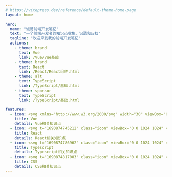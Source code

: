 ```yaml
---
# https://vitepress.dev/reference/default-theme-home-page
layout: home

hero:
  name: "诚哥前端开发笔记"
  text: "一个前端开发者的知识点收集、记录和归档"
  tagline: "欢迎来到我的前端开发笔记"
  actions:
    - theme: brand
      text: Vue
      link: /Vue/Vue基础
    - theme: brand
      text: React
      link: /React/React组件.html
    - theme: alt
      text: TypeScript
      link: /TypeScript/基础.html
    - theme: sponsor
      text: TypeScript
      link: /TypeScript/基础.html

features:
  - icon: <svg xmlns="http://www.w3.org/2000/svg" width="30" viewBox="0 0 256 220.8"><path fill="#41B883" d="M204.8 0H256L128 220.8 0 0h97.92L128 51.2 157.44 0h47.36Z"/><path fill="#41B883" d="m0 0 128 220.8L256 0h-51.2L128 132.48 50.56 0H0Z"/><path fill="#35495E" d="M50.56 0 128 133.12 204.8 0h-47.36L128 51.2 97.92 0H50.56Z"/></svg>
    title: Vue
    details: Vue相关知识点
  - icon: <svg t="1690874745212" class="icon" viewBox="0 0 1024 1024" version="1.1" xmlns="http://www.w3.org/2000/svg" p-id="2277" width="200" height="200"><path d="M512 511.8m-80 0a80 80 0 1 0 160 0 80 80 0 1 0-160 0Z" fill="#61DAFB" p-id="2278"></path><path d="M960.5 511.8c0-62.8-73.8-117.2-188.5-150.1 28.9-115.8 18.7-206.9-35.7-238.3-54.5-31.4-138.5 5.3-224.3 88.2-85.8-82.9-169.8-119.6-224.3-88.2-54.4 31.4-64.6 122.6-35.7 238.3C137.3 394.6 63.5 449 63.5 511.8S137.3 629 252 661.9c-28.9 115.7-18.7 206.9 35.7 238.3 13.4 7.8 28.6 11.6 45.2 11.6 39.7 0 87.8-21.8 140-64.2 13-10.6 26.1-22.6 39.1-35.2 13 12.6 26.1 24.6 39.1 35.2 52.2 42.4 100.2 64.2 140 64.2 16.6 0 31.8-3.8 45.2-11.6 54.4-31.4 64.6-122.5 35.7-238.3 114.7-32.9 188.5-87.3 188.5-150.1zM716.8 157.2c35.3 20.4 42.7 94.3 17.6 194.8-36.7-8.4-76.7-14.7-119.3-18.6-24.7-34.9-50.2-66.4-75.8-94 59.2-57.3 114.2-88.4 152-88.4 9.6-0.1 18.2 2 25.5 6.2zM637 584c-13.8 24-28.4 47-43.3 69-26.1 2-53.3 3.1-81.7 3.1-28.3 0-55.5-1.1-81.6-3.1-15-22-29.5-45.1-43.3-69-14.1-24.5-26.7-48.6-38.1-72.2 11.4-23.6 24-47.7 38.1-72.2 14.1-24.5 28.7-47.4 43.4-69.1 26.1-2 53.3-3.1 81.6-3.1 28.3 0 55.5 1.1 81.6 3.1 14.7 21.6 29.3 44.6 43.4 69 14.1 24.5 26.7 48.6 38.1 72.2-11.5 23.7-24.1 47.8-38.2 72.3z m58.8-26.4c11.2 26.6 20.4 52.1 28 76.5-24.9 5.6-51.7 10.4-80.3 14 9.3-14.5 18.4-29.3 27.3-44.6 8.8-15.4 17.1-30.7 25-45.9zM512 756.5c-17.7-19.2-35.1-40.1-52.2-62.6 17.1 0.8 34.5 1.3 52.2 1.3 17.7 0 35.1-0.5 52.2-1.3-17.1 22.5-34.5 43.4-52.2 62.6zM380.5 648.1c-28.6-3.6-55.3-8.4-80.3-14 7.6-24.4 16.8-49.9 28-76.5 7.9 15.2 16.1 30.5 25 45.9 8.9 15.2 18 30 27.3 44.6zM328.2 466c-11.2-26.6-20.4-52.1-28-76.5 24.9-5.6 51.6-10.4 80.2-14-9.2 14.4-18.4 29.2-27.2 44.6-8.8 15.4-17.1 30.7-25 45.9zM512 267.1c17.3 18.7 34.8 39.8 52.1 62.7-17.1-0.8-34.4-1.3-52.1-1.3-17.7 0-35 0.5-52.1 1.3 17.3-22.9 34.8-44 52.1-62.7z m158.7 153c-8.9-15.3-18-30.1-27.2-44.6 28.6 3.6 55.3 8.4 80.2 14-7.6 24.4-16.8 49.9-28 76.5-7.8-15.2-16.1-30.5-25-45.9zM307.2 157.2c7.2-4.2 15.8-6.2 25.6-6.2 37.8 0 92.7 31.1 151.9 88.4-25.6 27.6-51.1 59.2-75.8 94-42.5 3.9-82.6 10.2-119.3 18.6-25.1-100.6-17.6-174.5 17.6-194.8zM102.5 511.8c0-40.8 60.3-84.2 160-112.6 11.1 36 25.6 73.8 43.5 112.6-17.8 38.8-32.4 76.6-43.5 112.6-99.7-28.4-160-71.9-160-112.6z m345.8 305.5c-59.7 48.5-111.1 66.4-141.1 49.2-35.3-20.4-42.7-94.3-17.6-194.8 36.7 8.4 76.7 14.7 119.3 18.6 24.4 34.5 49.9 66.1 75.8 94.2-12.1 11.7-24.2 22.9-36.4 32.8z m268.5 49.2c-29.9 17.3-81.4-0.6-141.1-49.2-12.1-9.9-24.3-21.1-36.5-32.8 26-28.1 51.4-59.7 75.8-94.2 42.5-3.9 82.6-10.2 119.3-18.7 25.2 100.6 17.7 174.5-17.5 194.9z m44.8-242.1c-11.1-36-25.6-73.8-43.5-112.6 17.8-38.8 32.4-76.6 43.5-112.6 99.7 28.5 160 71.9 160 112.6-0.1 40.7-60.4 84.2-160 112.6z" fill="#61DAFB" p-id="2279"></path></svg>
    title: React
    details: React相关知识点
  - icon: <svg t="1690874786962" class="icon" viewBox="0 0 1024 1024" version="1.1" xmlns="http://www.w3.org/2000/svg" p-id="3262" width="200" height="200"><path d="M94.208 94.208v835.584h835.584V94.208H94.208z m634.92096 405.85216v0.012288c8.011776 0.024576 17.119232 0.436224 23.967744 1.179648 27.891712 3.016704 49.6128 15.050752 68.091904 37.715968 9.201664 11.290624 12.34944 16.2304 11.679744 18.343936-0.432128 1.363968-6.746112 5.885952-26.820608 19.21024-19.720192 13.092864-26.07104 17.014784-27.5456 17.014784-1.497088 0-4.614144-3.207168-9.105408-9.365504-8.6528-11.855872-17.485824-17.266688-31.13984-19.070976-14.68416-1.9456-27.856896 2.68288-34.308096 12.058624-5.515264 8.011776-6.3488 20.901888-1.96608 30.26944 5.07904 10.848256 14.270464 16.846848 49.494016 32.290816 40.624128 17.813504 61.210624 30.005248 76.204032 45.13792 16.146432 16.293888 24.326144 35.106816 26.83904 61.718528 1.226752 12.972032-0.272384 28.34432-3.98336 40.843264-9.10336 30.640128-33.66912 53.075968-69.67296 63.635456-9.95328 2.9184-19.214336 4.661248-28.37504 5.332992-13.985792 1.030144-34.002944 0.462848-46.051328-1.29024-30.482432-4.442112-64.892928-22.17984-82.051072-42.2912-8.423424-9.873408-19.177472-26.12224-19.177472-28.9792 0-1.380352 0.684032-2.164736 3.391488-3.885056 8.032256-5.103616 54.054912-31.412224 54.94784-31.412224 0.540672 0 2.945024 2.832384 5.341184 6.295552 5.429248 7.839744 18.78016 21.313536 25.567232 25.808896 5.543936 3.672064 12.634112 6.619136 21.051392 8.747008 4.820992 1.202176 7.3728 1.417216 17.891328 1.417216 10.747904-0.004096 12.951552-0.18432 17.760256-1.476608 12.71808-3.422208 22.644736-10.50624 26.851328-19.156992 1.8432-3.7376 1.880064-4.204544 1.880064-13.27104v-9.40032l-2.260992-4.48512c-5.474304-10.866688-17.270784-18.323456-54.56896-34.47808-17.13152-7.421952-38.11328-17.885184-46.30528-23.0912-18.696192-11.880448-31.653888-25.462784-40.157184-42.088448-8.45824-16.533504-9.71776-22.687744-9.73824-47.548416-0.02048-19.462144-0.053248-19.222528 3.975168-31.643648 3.65568-11.272192 11.139072-23.863296 19.400704-32.64512 16.4864-17.524736 40.577024-28.788736 66.367488-31.029248 3.29728-0.313344 7.716864-0.434176 12.52352-0.41984z m-221.92128 3.844096h0.008192c49.670144 0.024576 78.143488 0.196608 78.600192 0.483328 0.86016 0.53248 0.968704 4.855808 0.968704 32.444416v31.827968l-49.563648 0.180224-49.563648 0.180224v140.724224c0 77.400064-0.157696 141.185024-0.372736 141.748224-0.350208 0.948224-4.163584 1.019904-36.41344 1.019904h-36.018176l-0.372736-1.45408c-0.239616-0.79872-0.415744-64.587776-0.41984-141.750272l-0.012288-140.296192-49.5616-0.176128-49.565696-0.180224v-31.451136c0-24.94464 0.172032-31.625216 0.837632-32.288768 0.681984-0.702464 25.976832-0.882688 134.967296-0.991232 21.01248-0.02048 39.92576-0.03072 56.48384-0.02048z" fill="#0288D1" p-id="3263"></path></svg>
    title: Typescript
    details: Typescript相关知识点
  - icon: <svg t="1690874817003" class="icon" viewBox="0 0 1024 1024" version="1.1" xmlns="http://www.w3.org/2000/svg" p-id="4272" width="200" height="200"><path d="M847.872 240.128v688c0 26.56-21.408 48-48 48h-576c-26.56 0-48-21.44-48-48v-832c0-26.592 21.44-48 48-48h432z" fill="#E9EDED" p-id="4273"></path><path d="M160 768.128v160c0 35.456 28.544 64 64 64h576c35.456 0 64-28.544 64-64v-160H160z" fill="#4BBFEB" p-id="4274"></path><path d="M847.872 240.128h-144c-26.56 0-48-21.44-48-48v-144" fill="#4BBFEB" p-id="4275"></path><path d="M432.256 320.128c-35.2 0-64 28.8-64 64v32c0 18.016-14.016 32-32 32a16 16 0 0 0-15.936 12.992 16 16 0 0 0 0 0.064 16 16 0 0 0 4.736 14.56 16 16 0 0 0 2.496 1.92 16 16 0 0 0 4.448 1.92 16 16 0 0 0 3.136 0.48 16 16 0 0 0 1.12 0.064c17.984 0 32 13.984 32 32v32c0 35.2 28.8 64 64 64a16 16 0 1 0 0-32c-18.016 0-32-13.984-32-32v-32c0-19.136-8.736-36.256-22.208-48a63.68 63.68 0 0 0 22.208-48v-32c0-18.016 13.984-32 32-32a16 16 0 1 0 0-32z m157.856 0a16 16 0 0 0 1.632 32c18.016 0 32 13.984 32 32v32c0 19.168 8.736 36.224 22.208 48-13.44 11.744-22.208 28.864-22.208 48v32c0 18.016-13.984 32-32 32a16 16 0 1 0 0 32c35.2 0 64-28.8 64-64v-32c0-18.016 14.016-32 32-32a16 16 0 0 0 10.368-3.616 16 16 0 0 0 1.216-1.152 16 16 0 0 0-11.584-27.232c-17.984 0-32-13.984-32-32v-32c0-35.2-28.8-64-64-64a16 16 0 0 0-1.6 0z" fill="#4BBFEB" p-id="4276"></path><path d="M334.496 800.128a16 16 0 0 0-3.36 0.672c-41.664 3.712-75.008 37.44-75.008 79.328 0 42.08 33.696 75.904 75.616 79.296a16 16 0 0 0 4.64 0.704h32a16 16 0 1 0 0-32h-29.824c-28.544 0-50.432-21.44-50.432-48s21.888-48 50.432-48h29.568a16 16 0 1 0 0-32h-32a16 16 0 0 0-1.6 0z m128 0a16 16 0 0 0-1.984 0.384c-24.64 1.92-44.384 22.528-44.384 47.616 0 25.28 20.064 46.08 44.992 47.68a16 16 0 0 0 3.008 0.32h32c9.152 0 16 6.848 16 16 0 9.152-6.848 16-16 16h-64a16 16 0 1 0 0 32h64a16 16 0 0 0 3.296-0.384 48.096 48.096 0 0 0 44.704-47.616c0-25.152-19.84-45.888-44.576-47.68a16 16 0 0 0-3.424-0.32h-32a15.616 15.616 0 0 1-16-16c0-9.152 6.848-16 16-16h64a16 16 0 1 0 0-32h-62.88a16 16 0 0 0-1.12 0 16 16 0 0 0-1.6 0z m159.744 0a16 16 0 0 0-1.984 0.384c-24.64 1.92-44.384 22.528-44.384 47.616 0 25.28 20.096 46.08 44.992 47.68a16 16 0 0 0 3.008 0.32h32c9.152 0 16 6.848 16 16 0 9.152-6.848 16-16 16h-64a16 16 0 1 0 0 32h64a16 16 0 0 0 3.328-0.384 48.096 48.096 0 0 0 44.672-47.616c0-25.152-19.84-45.888-44.544-47.68a16 16 0 0 0-3.456-0.32h-32a15.616 15.616 0 0 1-16-16c0-9.152 6.848-16 16-16h64a16 16 0 1 0 0-32h-62.88a16 16 0 0 0-1.12 0 16 16 0 0 0-1.6 0z" fill="#E9EDED" p-id="4277"></path></svg>
    title: CSS
    details: CSS相关知识点
---
```



<!-- <script setup>
import { VPTeamMembers } from 'vitepress/theme'

const members = [
  {
    avatar: 'https://www.github.com/Rakers1024.png',
    name: 'Chengzz',
    title: '前端工程师',
    links: [
      { icon: 'github', link: 'https://github.com/Rakers1024' },
      // { icon: 'twitter', link: 'https://twitter.com/Rakers4096' }
    ]
  }
]
</script>
<VPTeamMembers :members="members" style="margin-top:20px;" /> -->

<script setup>
import {
  VPTeamPage,
  VPTeamPageTitle,
  VPTeamMembers
} from 'vitepress/theme'

const members = [
  {
    avatar: 'https://www.github.com/Rakers1024.png',
    name: 'Chengzz',
    title: '前端工程师',
    links: [
      { icon: 'github', link: 'https://github.com/Rakers1024' },
      { icon: {svg:`<svg t="1690875655396" class="icon" viewBox="0 0 1024 1024" version="1.1" xmlns="http://www.w3.org/2000/svg" p-id="10546" width="200" height="200"><path d="M512 32C246.912 32 32 246.848 32 512s214.912 480 480 480c265.152 0 480-214.848 480-480S777.152 32 512 32zM320.256 143.04c20.864-10.88 42.688-20.16 65.408-27.392-23.616 34.624-43.968 78.656-59.904 129.6-23.808-15.232-37.76-33.472-37.76-53.248 0-17.984 12.224-34.56 32.256-48.96zM227.136 209.344c7.424 37.568 36.864 71.296 82.752 96.512-11.84 53.376-19.2 112.064-21.12 174.144H97.6a414.464 414.464 0 0 1 129.536-270.656z m0 605.312A414.464 414.464 0 0 1 97.6 544h191.104c1.92 62.08 9.344 120.768 21.184 174.144-45.888 25.088-75.328 58.944-82.752 96.512z m93.12 66.304C300.224 866.56 288 849.92 288 832c0-19.776 13.952-38.08 37.76-53.312 15.936 51.008 36.288 94.976 59.904 129.664a411.392 411.392 0 0 1-65.408-27.392z m159.744 38.656c-40.192-21.184-74.816-81.856-97.92-165.568a425.536 425.536 0 0 1 97.92-16.704v182.272z m0-245.824a454.592 454.592 0 0 0-111.68 20.288A966.4 966.4 0 0 1 352.64 544H480v129.792z m0-193.792H352.64a966.4 966.4 0 0 1 15.68-150.08 460.608 460.608 0 0 0 111.68 20.352V480z m0-193.344a432.512 432.512 0 0 1-97.92-16.704c23.104-83.712 57.728-144.32 97.92-165.568v182.272z m316.864-77.312A414.08 414.08 0 0 1 926.336 480h-191.104c-1.92-62.08-9.344-120.768-21.184-174.144 45.952-25.152 75.392-58.944 82.816-96.512z m-93.12-66.304c20.032 14.4 32.256 30.976 32.256 48.96 0 19.776-13.952 38.016-37.76 53.248-15.936-50.944-36.288-94.976-59.968-129.6a409.6 409.6 0 0 1 65.472 27.392zM544 104.384c40.256 21.248 74.88 81.856 97.92 165.568a432.512 432.512 0 0 1-97.92 16.704V104.384z m0 245.888a460.096 460.096 0 0 0 111.68-20.288c8.64 45.888 14.144 96.448 15.68 150.016H544V350.272z m0 193.728h127.36c-1.536 53.568-7.04 104.128-15.68 150.144a454.016 454.016 0 0 0-111.68-20.288V544z m0 375.616v-182.272a425.536 425.536 0 0 1 97.92 16.704c-23.04 83.712-57.664 144.384-97.92 165.568z m159.744-38.656c-20.864 10.88-42.688 20.16-65.408 27.456 23.616-34.688 44.032-78.656 59.968-129.664 23.808 15.232 37.76 33.536 37.76 53.312-0.064 17.856-12.288 34.496-32.32 48.896z m93.12-66.304c-7.424-37.568-36.928-71.36-82.816-96.512a936.96 936.96 0 0 0 21.184-174.144h191.104a414.08 414.08 0 0 1-129.472 270.656z" fill="" p-id="10547"></path></svg>`}, link: 'https://www.chengzz.com' },
      // { icon: 'twitter', link: 'https://twitter.com/Rakers4096' }
    ]
  }
]
</script>

<VPTeamPage>
  <VPTeamPageTitle>
    <template #title>
      关于团队
    </template>
    <template #lead>
      诚哥前端开发笔记 暂由我一人开发维护。
    </template>
  </VPTeamPageTitle>
  <VPTeamMembers
    :members="members"
  />
</VPTeamPage>